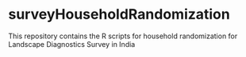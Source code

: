 # surveyHouseholdRandomization
This repository contains the R scripts for household randomization for Landscape Diagnostics Survey in India
